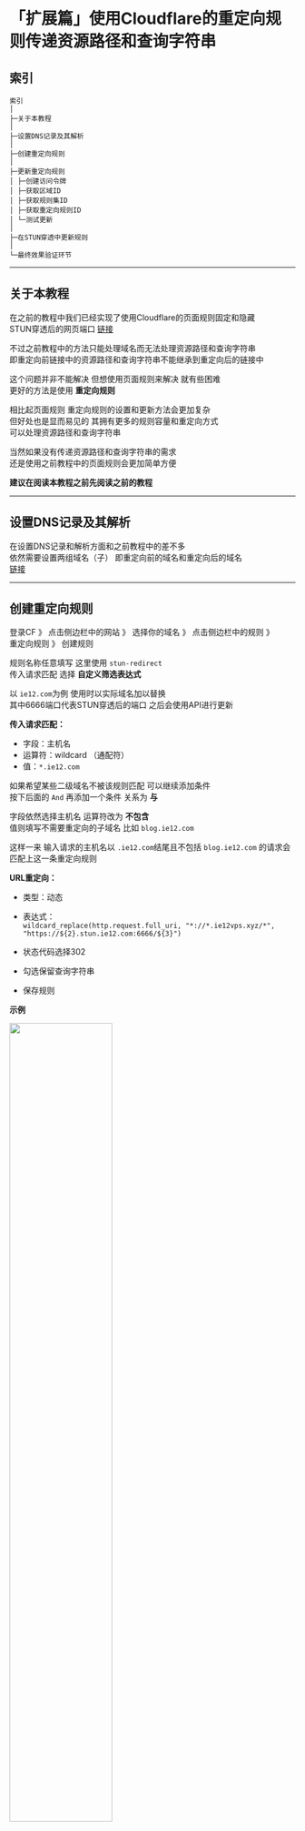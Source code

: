 # 「扩展篇」使用Cloudflare的重定向规则传递资源路径和查询字符串

## 索引

```
索引
│
├─关于本教程
│
├─设置DNS记录及其解析
│
├─创建重定向规则
│
├─更新重定向规则
│ ├─创建访问令牌
│ ├─获取区域ID
│ ├─获取规则集ID
│ ├─获取重定向规则ID
│ └─测试更新
│
├─在STUN穿透中更新规则
│
└─最终效果验证环节
```

---

## 关于本教程

在之前的教程中我们已经实现了使用Cloudflare的页面规则固定和隐藏  
STUN穿透后的网页端口 [链接](../../文章/lucky-STUN系列/stun-web服务-CF.md)  

不过之前教程中的方法只能处理域名而无法处理资源路径和查询字符串  
即重定向前链接中的资源路径和查询字符串不能继承到重定向后的链接中  

这个问题并非不能解决 但想使用页面规则来解决 就有些困难  
更好的方法是使用 **重定向规则**  

相比起页面规则 重定向规则的设置和更新方法会更加复杂  
但好处也是显而易见的 其拥有更多的规则容量和重定向方式  
可以处理资源路径和查询字符串  

当然如果没有传递资源路径和查询字符串的需求  
还是使用之前教程中的页面规则会更加简单方便  

**建议在阅读本教程之前先阅读之前的教程**  

---

## 设置DNS记录及其解析

在设置DNS记录和解析方面和之前教程中的差不多  
依然需要设置两组域名（子） 即重定向前的域名和重定向后的域名  
[链接](../../文章/lucky-STUN系列/stun-web服务-CF.md)  


---

## 创建重定向规则

登录CF 》 点击侧边栏中的网站 》 选择你的域名 》 点击侧边栏中的规则 》  
重定向规则 》 创建规则  

规则名称任意填写 这里使用 `stun-redirect`  
传入请求匹配 选择 **自定义筛选表达式**  

以 `ie12.com`为例 使用时以实际域名加以替换  
其中6666端口代表STUN穿透后的端口 之后会使用API进行更新  

**传入请求匹配：**  

* 字段：主机名  
* 运算符：wildcard （通配符）  
* 值：`*.ie12.com`

如果希望某些二级域名不被该规则匹配  可以继续添加条件  
按下后面的 `And` 再添加一个条件 关系为 **与**  

字段依然选择主机名 运算符改为 **不包含**  
值则填写不需要重定向的子域名 比如 `blog.ie12.com`

这样一来 输入请求的主机名以 `.ie12.com`结尾且不包括
`blog.ie12.com` 的请求会匹配上这一条重定向规则  

**URL重定向：**  

* 类型：动态  
* 表达式：  
`wildcard_replace(http.request.full_uri, "*://*.ie12vps.xyz/*", "https://${2}.stun.ie12.com:6666/${3}")`  

* 状态代码选择302  
* 勾选保留查询字符串  
* 保存规则  

**示例**  

<img src="../../图片/stun-cf重定向/CF-重定向_置重定向规则_0.jpg" width="60%" height="60%" />
<img src="../../图片/stun-cf重定向/CF-重定向_置重定向规则_1.jpg" width="60%" height="60%" />


**表达式含义**  
这个表达式看起来比较复杂但是含义并不复杂   
其将传入链接中的内容截取后拼接到新的链接中  

`wildcard_replace` 表示将输入的内容以一定的规则进行截取  
并组合输出新的内容  
`http.request.full_uri` 表示传入的完整的URL  

`"*://*.ie12vps.xyz/*"`就是一个匹配规则  
对传入的链接进行匹配  `*`的部分会被截取到变量中以供之后使用  

而后面的 `"https://${2}.stun.ie12.com:6666/${3}"`  
表示合成输出的内容 变量`${2}` `${3}` 为刚才存储截取部分的变量  

**图示**  
<img src="../../图片/stun-cf重定向/CF-重定向_表达式含义.jpg" width="60%" height="60%" />

---

## 更新重定向规则

相比起更新页面规则 更新重定向规则要复杂一些  

### 创建访问令牌 

与更新页面规则时不同 要获取并更新重定向规则需要两组权限  
创建令牌的前序过程和之前教程中的基本相同  
请参考之前教程中的设置 [链接](../../文章/lucky-STUN系列/stun-web服务-CF.md)  

需要的权限如下：  

* 账户 》账户规则集 》编辑
* 区域 》动态重定向 》编辑

**示例**  
<img src="../../图片/stun-cf重定向/CF-重定向_访问令牌-0.jpg" width="60%" height="60%" />
<img src="../../图片/stun-cf重定向/CF-重定向_访问令牌-1.jpg" width="60%" height="60%" />


### 获取区域ID

在侧边栏的**概况**里面有显示  
有了令牌和区域ID之后就可以开始获取规则集ID了  

**示例**  
<img src="../../图片/stun-cf重定向/CF-重定向_获取区域ID.jpg" width="60%" height="60%" />


### 获取规则集ID

与之前的教程中的相似 依然使用lucky计划任务中的  
callweb功能进行获取  

* 接口地址：
`https://api.cloudflare.com/client/v4/zones/你的区域ID/rulesets`

* 请求方法 GET
* 
* 请求头：
```
Authorization: Bearer 你的令牌
Content-Type: application/json
```

* 开启 禁用接口调用成功字符串检测 
* 保存规则


**示例**  
<img src="../../图片/stun-cf重定向/CF-重定向_获取规则集ID_0.jpg" width="60%" height="60%" />

按下手动触发并查看日志中的返回结果  
其中的 `"http_request_dynamic_redirect"` 即为重定向规则集  
值得注意的是其ID是位于名字前面的 别看错了  

**示例**  
<img src="../../图片/stun-cf重定向/CF-重定向_获取规则集ID_1.jpg" width="60%" height="60%" />


### 获取重定向规则ID

在获取了规则集中ID后就可以开始获取  
重定向规则集中的**规则ID**了  

* 接口地址：
`https://api.cloudflare.com/client/v4/zones/你的区域ID/rulesets/重定向规则集ID`

* 请求方法：GET
* 请求头：不变

**示例**  
<img src="../../图片/stun-cf重定向/CF-重定向_获取重定向规则ID_0.jpg" width="60%" height="60%" />

按下手动触发并查看日志中的返回结果  
图中划线的ID即为重定向规则ID  

**示例**  
<img src="../../图片/stun-cf重定向/CF-重定向_获取重定向规则ID_1.jpg" width="60%" height="60%" />

### 测试更新

在获取完上述的信息之后就可以开始更新重定向规则了  

* 请求接口：
`https://api.cloudflare.com/client/v4/zones/区域规则ID/rulesets/重定向规则集ID/rules/重定向规则ID`

* 请求方式：PATCH
* 请求头：不变

* 请求主体：
```
{
  "description": "stun-redirect",
  "expression": "(http.host wildcard \"*.ie12.com\" and not http.host contains \"blog.ie12.com\")",
  "action": "redirect",
  "action_parameters": {
    "from_value": {
      "status_code": 302,
      "target_url": {
        "expression": "wildcard_replace(http.request.full_uri, \"*://*.ie12.com/*\", \"https://${2}.stun.ie12.com:6666/${3}\")"
      },
      "preserve_query_string": true
    }
  }
}
```

上面的 `expression` 为用于匹配传入链接的表达式  
而下面的 `action_parameters` 里的 `expression`则是  
用于构建重定向后的链接的表达式 可以直接从上一步获取重定向规则ID时返回的内容中复制出来  

尽管其请求方法为PATCH 文档中也没有明确必填参数 应该只需要提交要修改的部分就行  
但是实际测试下来 发现还是要填写完整的信息  
不然会出现显示成功但实际上没有更新成功或部分项目被替换成某种默认值  


**图示**  
<img src="../../图片/stun-cf重定向/CF-重定向_测试更新_0.jpg" width="60%" height="60%" />

按下手动触发并查看日志中的返回结果  
若设置正确即可看到返回中的重定向规则信息中目标URL中的 地址 端口号已经发生变化  

**示例**  
<img src="../../图片/stun-cf重定向/CF-重定向_测试更新_0.jpg" width="60%" height="60%" />

---

## 在STUN穿透中更新规则

与在计划任务中的基本相同  
当然最重要的就将测试时使用的固定端口改为STUN规则里的变量  

可以使用webhook手动触发测试进行验证  
其会使用6666作为测试时使用的端口号  

**示例**  
`"expression": "wildcard_replace(http.request.full_uri, \"*://*.ie12.com/*\", \"https://${2}.stun.ie12.com:#{port}/${3}\")"}`



## 最终效果验证环节 

在浏览器中输入 `redirect.ie12.com/test/abc/search?q=123`  
应会跳转到 `redirect.stun.ie12.com:STUN穿透端口/test/abc/search?q=123`  
(lucky反向代理服务的前端地址 似乎不会匹配查询字符串)


**示例**  
<img src="../../图片/stun-cf重定向/CF-重定向_效果检验_1.jpg" width="60%" height="60%" />
<img src="../../图片/stun-cf重定向/CF-重定向_效果检验_0.jpg" width="60%" height="60%" />

---

参考：

* [Cloudflare API Documentation](https://developers.cloudflare.com/api/operations/listZoneRulesets)
* [Functions reference](https://developers.cloudflare.com/ruleset-engine/rules-language/functions/#wildcard_replace)
* [cloudflare 301重定向规则设置-Wood Chen](https://woodchen.ink/archives/cloudflare-301-redirectional-settings-2eod9f)

---

## 评论区

前往评论区 》 [链接]()  
